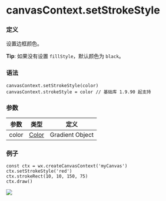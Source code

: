 <!-- https://developers.weixin.qq.com/miniprogram/dev/api/canvas/set-stroke-style.html -->

canvasContext.setStrokeStyle
============================

### 定义

设置边框颜色。

**Tip**: 如果没有设置 `fillStyle`，默认颜色为 `black`。

### 语法

    canvasContext.setStrokeStyle(color)
    canvasContext.strokeStyle = color // 基础库 1.9.90 起支持
    

### 参数

  参数    |  类型                                                                              |  定义              
----------|------------------------------------------------------------------------------------|--------------------
  color   |  [Color](https://developers.weixin.qq.com/miniprogram/dev/api/canvas/color.html)   |  Gradient Object   

### 例子

    const ctx = wx.createCanvasContext('myCanvas')
    ctx.setStrokeStyle('red')
    ctx.strokeRect(10, 10, 150, 75)
    ctx.draw()
    

![](https://mp.weixin.qq.com/debug/wxadoc/dev/image/canvas/stroke-rect.png)
